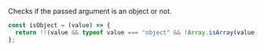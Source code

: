 Checks if the passed argument is an object or not.
```js
const isObject = (value) => {
  return !!(value && typeof value === "object" && !Array.isArray(value));
};
```